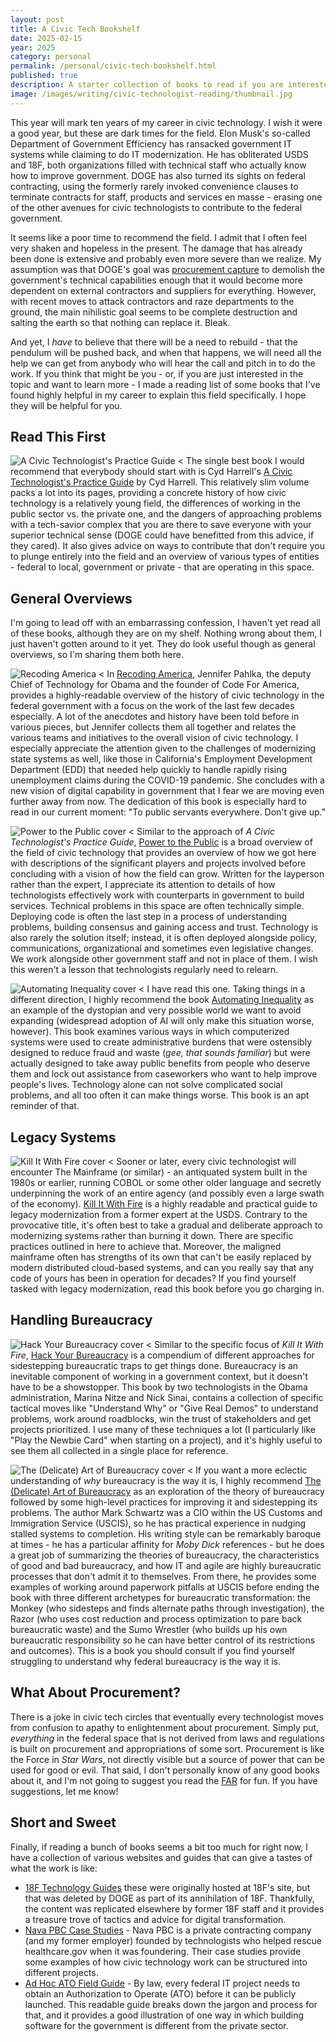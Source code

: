 ```yaml
---
layout: post
title: A Civic Tech Bookshelf
date: 2025-02-15
year: 2025
category: personal
permalink: /personal/civic-tech-bookshelf.html
published: true
description: A starter collection of books to read if you are interested in becoming a civic technologist.
image: /images/writing/civic-technologist-reading/thumbnail.jpg
---
```

This year will mark ten years of my career in civic technology. I wish it were a good year, but these are dark times for the field. Elon Musk's so-called Department of Government Efficiency has ransacked government IT systems while claiming to do IT modernization. He has obliterated USDS and 18F, both organizations filled with technical staff who actually know how to improve government. DOGE has also turned its sights on federal contracting, using the formerly rarely invoked convenience clauses to terminate contracts for staff, products and services en masse - erasing one of the other avenues for civic technologists to contribute to the federal government.

It seems like a poor time to recommend the field. I admit that I often feel very shaken and hopeless in the present. The damage that has already been done is extensive and probably even more severe than we realize. My assumption was that DOGE's goal was [procurement capture](https://www.anildash.com/2025/01/04/DOGE-procurement-capture/) to demolish the government's technical capabilities enough that it would become more dependent on external contractors and suppliers for everything. However, with recent moves to attack contractors and raze departments to the ground, the main nihilistic goal seems to be complete destruction and salting the earth so that nothing can replace it. Bleak.

And yet, I _have_ to believe that there will be a need to rebuild - that the pendulum will be pushed back, and when that happens, we will need all the help we can get from anybody who will hear the call and pitch in to do the work. If you think that might be you - or, if you are just interested in the topic and want to learn more - I made a reading list of some books that I've found highly helpful in my career to explain this field specifically. I hope they will be helpful for you.

## Read This First

![A Civic Technologist's Practice Guide <](/images/writing/civic-technologist-reading/civic-technologist-guide.jpg)
The single best book I would recommend that everybody should start with is Cyd Harrell's [A Civic Technologist's Practice Guide](https://www.kirkusreviews.com/book-reviews/cyd-harrell/a-civic-technologists-practice-guide/) by Cyd Harrell. This relatively slim volume packs a lot into its pages, providing a concrete history of how civic technology is a relatively young field, the differences of working in the public sector vs. the private one, and the dangers of approaching problems with a tech-savior complex that you are there to save everyone with your superior technical sense (DOGE could have benefitted from this advice, if they cared). It also gives advice on ways to contribute that don't require you to plunge entirely into the field and an overview of various types of entities - federal to local, government or private - that are operating in this space.

## General Overviews

I'm going to lead off with an embarrassing confession, I haven't yet read all of these books, although they are on my shelf. Nothing wrong about them, I just haven't gotten around to it yet. They do look useful though as general overviews, so I'm sharing them both here.

![Recoding America <](/images/writing/civic-technologist-reading/recoding-america.jpg)
In [Recoding America](https://www.recodingamerica.us/), Jennifer Pahlka, the deputy Chief of Technology for Obama and the founder of Code For America, provides a highly-readable overview of the history of civic technology in the federal government with a focus on the work of the last few decades especially. A lot of the anecdotes and history have been told before in various pieces, but Jennifer collects them all together and relates the various teams and initiatives to the overall vision of civic technology. I especially appreciate the attention given to the challenges of modernizing state systems as well, like those in California's Employment Development Department (EDD) that needed help quickly to handle rapidly rising unemployment claims during the COVID-19 pandemic. She concludes with a new vision of digital capability in government that I fear we are moving even further away from now. The dedication of this book is especially hard to read in our current moment: "To public servants everywhere. Don't give up." 

![Power to the Public cover <](/images/writing/civic-technologist-reading/power-to-public.jpg)
Similar to the approach of _A Civic Technologist's Practice Guide_, [Power to the Public](https://press.princeton.edu/books/ebook/9780691216638/power-to-the-public) is a broad overview of the field of civic technology that provides an overview of how we got here with descriptions of the significant players and projects involved before concluding with a vision of how the field can grow. Written for the layperson rather than the expert, I appreciate its attention to details of how technologists effectively work with counterparts in government to build services. Technical problems in this space are often technically simple. Deploying code is often the last step in a process of understanding problems, building consensus and gaining access and trust. Technology is also rarely the solution itself; instead, it is often deployed alongside policy, communications, organizational and sometimes even legislative changes. We work alongside other government staff and not in place of them. I wish this weren't a lesson that technologists regularly need to relearn.

![Automating Inequality cover <](/images/writing/civic-technologist-reading/automating-inequality.jpg)
I have read this one. Taking things in a different direction, I highly recommend the book [Automating Inequality](https://virginia-eubanks.com/automating-inequality/) as an example of the dystopian and very possible world we want to avoid expanding (widespread adoption of AI will only make this situation worse, however). This book examines various ways in which computerized systems were used to create administrative burdens that were ostensibly designed to reduce fraud and waste (_gee, that sounds familiar_) but were actually designed to take away public benefits from people who deserve them and lock out assistance from caseworkers who want to help improve people's lives. Technology alone can not solve complicated social problems, and all too often it can make things worse. This book is an apt reminder of that.

## Legacy Systems

![Kill It With Fire cover <](/images/writing/civic-technologist-reading/kill-it-with-fire.jpg)
Sooner or later, every civic technologist will encounter The Mainframe (or similar) - an antiquated system built in the 1980s or earlier, running COBOL or some other older language and secretly underpinning the work of an entire agency (and possibly even a large swath of the economy). [Kill It With Fire](https://nostarch.com/kill-it-fire) is a highly readable and practical guide to legacy modernization from a former expert at the USDS. Contrary to the provocative title, it's often best to take a gradual and deliberate approach to modernizing systems rather than burning it down. There are specific practices outlined in here to achieve that. Moreover, the maligned mainframe often has strengths of its own that can't be easily replaced by modern distributed cloud-based systems, and can you really say that any code of yours has been in operation for decades? If you find yourself tasked with legacy modernization, read this book before you go charging in.

## Handling Bureaucracy

![Hack Your Bureaucracy cover <](/images/writing/civic-technologist-reading/hack-your-bureaucracy.jpg)
Similar to the specific focus of _Kill It With Fire_, [Hack Your Bureaucracy](https://www.hackyourbureaucracy.com/) is a compendium of different approaches for sidestepping bureaucratic traps to get things done. Bureaucracy is an inevitable component of working in a government context, but it doesn't have to be a showstopper. This book by two technologists in the Obama administration, Marina Nitze and Nick Sinai, contains a collection of specific tactical moves like "Understand Why" or "Give Real Demos" to understand problems, work around roadblocks, win the trust of stakeholders and get projects prioritized. I use many of these techniques a lot (I particularly like "Play the Newbie Card" when starting on a project), and it's highly useful to see them all collected in a single place for reference. 

![The (Delicate) Art of Bureaucracy cover <](/images/writing/civic-technologist-reading/delicate-art-of-bureaucracy.jpg)
If you want a more eclectic understanding of _why_ bureaucracy is the way it is, I highly recommend [The (Delicate) Art of Bureaucracy](https://itrevolution.com/product/the-delicate-art-of-bureaucracy/) as an exploration of the theory of bureaucracy followed by some high-level practices for improving it and sidestepping its problems. The author Mark Schwartz was a CIO within the US Customs and Immigration Service (USCIS), so he has practical experience in nudging stalled systems to completion. His writing style can be remarkably baroque at times - he has a particular affinity for _Moby Dick_ references - but he does a great job of summarizing the theories of bureaucracy, the characteristics of good and bad bureaucracy, and how IT and agile are highly bureaucratic processes that don't admit it to themselves. From there, he provides some examples of working around paperwork pitfalls at USCIS before ending the book with three different archetypes for bureaucratic transformation: the Monkey (who sidesteps and finds alternate paths through investigation), the Razor (who uses cost reduction and process optimization to pare back bureaucratic waste) and the Sumo Wrestler (who builds up his own bureaucratic responsibility so he can have better control of its restrictions and outcomes). This is a book you should consult if you find yourself struggling to understand why federal bureaucracy is the way it is.

## What About Procurement?

There is a joke in civic tech circles that eventually every technologist moves from confusion to apathy to enlightenment about procurement. Simply put, _everything_ in the federal space that is not derived from laws and regulations is built on procurement and appropriations of some sort. Procurement is like the Force in _Star Wars_, not directly visible but a source of power that can be used for good or evil. That said, I don't personally know of any good books about it, and I'm not going to suggest you read the [FAR](https://www.acquisition.gov/browse/index/far) for fun. If you have suggestions, let me know!

## Short and Sweet

Finally, if reading a bunch of books seems a bit too much for right now, I have a collection of various websites and guides that can give a tastes of what the work is like:

- [18F Technology Guides](https://18f.org/guides/) these were originally hosted at 18F's site, but that was deleted by DOGE as part of its annihilation of 18F. Thankfully, the content was replicated elsewhere by former 18F staff and it provides a treasure trove of tactics and advice for digital transformation. 
- [Nava PBC Case Studies](https://www.navapbc.com/case-studies) - Nava PBC is a private contracting company (and my former employer) founded by technologists who helped rescue healthcare.gov when it was foundering. Their case studies provide some examples of how civic technology work can be structured into different projects.
- [Ad Hoc ATO Field Guide](https://adhoc.team/ato/) - By law, every federal IT project needs to obtain an Authorization to Operate (ATO) before it can be publicly launched. This readable guide breaks down the jargon and process for that, and it provides a good illustration of one way in which building software for the government is different from the private sector.
